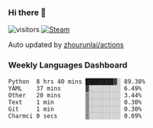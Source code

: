 ### Hi there 👋

![visitors](https://visitor-badge.glitch.me/badge?page_id=zhourunlai)
[![Steam](https://img.shields.io/badge/dynamic/json?label=Steam&query=%24.data.totalSubs&url=https%3A%2F%2Fapi.spencerwoo.com%2Fsubstats%2F%3Fsource%3DsteamGames%26queryKey%3D76561198285156854&suffix=%20Games&logo=steam&labelColor=134375&color=0b1a37&longCache=true)](http://steamcommunity.com/profiles/76561198285156854)

Auto updated by <a href="https://github.com/zhourunlai/zhourunlai/actions" target="_blank">zhourunlai/actions</a>

### Weekly Languages Dashboard

<!--PART:wakatime-->
```text
Python  8 hrs 40 mins ████████▓░ 89.38%
YAML    37 mins       ▓░░░░░░░░░ 6.49%
Other   20 mins       ▒░░░░░░░░░ 3.44%
Text    1 min         ▒░░░░░░░░░ 0.30%
Git     1 min         ▒░░░░░░░░░ 0.30%
Charmci 0 secs        ▒░░░░░░░░░ 0.09%
```
<!--PART:wakatime-->
